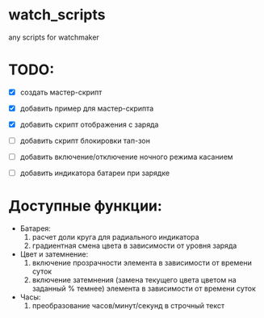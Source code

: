 # watch_scripts
any scripts for watchmaker

# TODO:
- [x] создать мастер-скрипт
- [x] добавить пример для мастер-скрипта
- [x] добавить скрипт отображения с заряда
- [ ] добавить скрипт блокировки тап-зон
- [ ] добавить включение/отключение ночного режима касанием
- [ ] добавить индикатора батареи при зарядке


# Доступные функции:
- Батарея:
	1. расчет доли круга для радиального индикатора
	2. градиентная смена цвета в зависимости от уровня заряда
- Цвет и затемнение:
	1. включение прозрачности элемента в зависимости от времени суток
	2. включение затемнения (замена текущего цвета цветом на заданный % темнее) элемента в зависимости от времени суток
- Часы:
	1. преобразование часов/минут/секунд в строчный текст